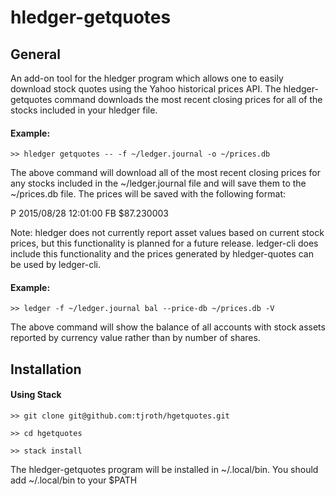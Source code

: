 # hledger-getquotes

## General

An add-on tool for the hledger program which allows one to easily download stock quotes using the Yahoo historical prices API.  The hledger-getquotes command downloads the most recent closing prices for all of the stocks included in your hledger file.

#### Example:
    >> hledger getquotes -- -f ~/ledger.journal -o ~/prices.db

The above command will download all of the most recent closing prices for any stocks included in the ~/ledger.journal file and will save them to the ~/prices.db file.  The prices will be saved with the following format:

P 2015/08/28 12:01:00 FB $87.230003


Note: hledger does not currently report asset values based on current stock prices, but this functionality is planned for a future release.  ledger-cli does include this functionality and the prices generated by hledger-quotes can be used by ledger-cli.

#### Example:
    >> ledger -f ~/ledger.journal bal --price-db ~/prices.db -V

The above command will show the balance of all accounts with stock assets reported by currency value rather than by number of shares.

## Installation

#### Using Stack

    >> git clone git@github.com:tjroth/hgetquotes.git

    >> cd hgetquotes

    >> stack install

The hledger-getquotes program will be installed in ~/.local/bin.  You should add ~/.local/bin to your $PATH
